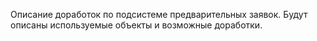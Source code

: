 Описание доработок по подсистеме предварительных заявок. 
Будут описаны используемые объекты и возможные доработки.
